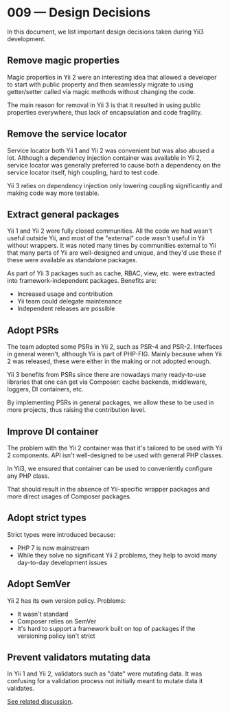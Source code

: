 # 009 — Design Decisions

In this document, we list important design decisions taken during Yii3 development.

## Remove magic properties

Magic properties in Yii 2 were an interesting idea that allowed a developer to start with
public property and then seamlessly migrate to using getter/setter called via magic
methods without changing the code.

The main reason for removal in Yii 3 is that it resulted in using public
properties everywhere, thus lack of encapsulation and code fragility.

## Remove the service locator

Service locator both Yii 1 and Yii 2 was convenient but was also abused a lot.
Although a dependency injection container was available in Yii 2, service locator
was generally preferred to cause both a dependency on the service locator itself,
high coupling, hard to test code.

Yii 3 relies on dependency injection only lowering coupling significantly and
making code way more testable.

## Extract general packages

Yii 1 and Yii 2 were fully closed communities. All the code we had wasn't useful
outside Yii, and most of the "external" code wasn't useful in Yii without
wrappers. It was noted many times by communities external to Yii that many parts
of Yii are well-designed and unique, and they'd use these if these were available
as standalone packages.

As part of Yii 3 packages such as cache, RBAC, view, etc. were extracted into
framework-independent packages. Benefits are:

- Increased usage and contribution
- Yii team could delegate maintenance
- Independent releases are possible

## Adopt PSRs

The team adopted some PSRs in Yii 2, such as PSR-4 and PSR-2.
Interfaces in general weren't, although Yii is part of PHP-FIG.
Mainly because when Yii 2 was released, these were either in the making or not adopted enough.

Yii 3 benefits from PSRs since there are nowadays many ready-to-use libraries
that one can get via Composer: cache backends, middleware, loggers, DI containers,
etc.

By implementing PSRs in general packages, we allow these to be used in more
projects, thus raising the contribution level.

## Improve DI container

The problem with the Yii 2 container was that it's tailored to be used with Yii 2
components.
API isn't well-designed to be used with general PHP classes.

In Yii3, we ensured that container can be used to conveniently configure any
PHP class.

That should result in the absence of Yii-specific wrapper packages and more direct
usages of Composer packages.

## Adopt strict types

Strict types were introduced because:

- PHP 7 is now mainstream
- While they solve no significant Yii 2 problems, they help to avoid many day-to-day
  development issues

## Adopt SemVer

Yii 2 has its own version policy. Problems:

- It wasn't standard
- Composer relies on SemVer
- It's hard to support a framework built on top of packages if the versioning policy
  isn't strict

## Prevent validators mutating data

In Yii 1 and Yii 2, validators such as "date" were mutating data.
It was confusing for a validation process not initially meant to mutate data it validates.

[See related discussion](https://forum.yiiframework.com/t/saving-or-killing-non-validation-in-validators/126086).
